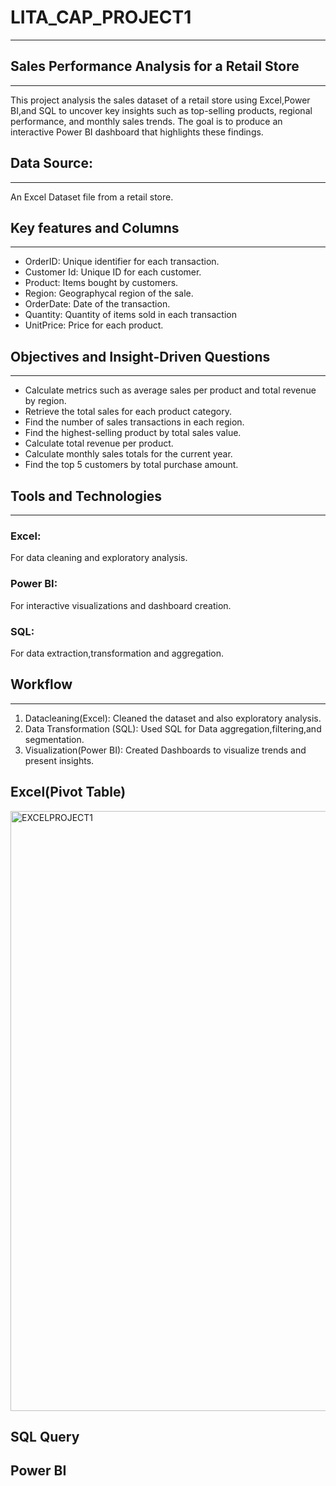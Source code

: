 # LITA_CAP_PROJECT1
---
## Sales Performance Analysis for a Retail Store
---
This project analysis the sales dataset of a retail store using Excel,Power BI,and SQL to uncover key insights such as top-selling products, regional performance, and monthly sales trends. The goal is to produce an interactive Power BI dashboard that highlights these findings.
## Data Source:
---
An Excel Dataset file from a retail store.
## Key features and Columns
---
- OrderID: Unique identifier for each transaction.
- Customer Id: Unique ID for each customer.
- Product: Items bought by customers.  
- Region: Geographycal region of the sale.
- OrderDate: Date of the transaction.
- Quantity: Quantity of items sold in each transaction
- UnitPrice: Price for each product.

## Objectives and Insight-Driven Questions
---
- Calculate metrics such as average sales per product and total revenue by region.
- Retrieve the total sales for each product category.
- Find the number of sales transactions in each region.
- Find the highest-selling product by total sales value.
- Calculate total revenue per product.
- Calculate monthly sales totals for the current year.
- Find the top 5 customers by total purchase amount.
## Tools and Technologies
---
### Excel:
For data cleaning and exploratory analysis.
### Power BI:
For interactive visualizations and dashboard creation.
### SQL:
For data extraction,transformation and aggregation.
## Workflow
---
1. Datacleaning(Excel): Cleaned the dataset and also exploratory analysis.
2. Data Transformation (SQL): Used SQL for Data aggregation,filtering,and segmentation.
3. Visualization(Power BI): Created Dashboards to visualize trends and present insights.
## Excel(Pivot Table)

<img width="960" alt="EXCELPROJECT1" src="https://github.com/user-attachments/assets/739c8af8-64bc-46c4-af91-4887ad695f4b">

## SQL Query
## Power BI




